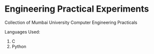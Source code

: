 # Engineering Practical Experiments
Collection of Mumbai University Computer Engineering Practicals

Languages Used:
1) C <br>               
2) Python
